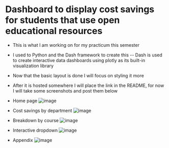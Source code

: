 # Dashboard to display cost savings for students that use open educational resources

- This is what I am working on for my practicum this semester
- I used to Python and the Dash framework to create this -- Dash is used to create interactive data dashboards using plotly as its built-in visualization library
- Now that the basic layout is done I will focus on styling it more
- After it is hosted somewhere I will place the link in the README, for now I will take some screenshots and post them below

- Home page
![image](https://github.com/GriffEngel/practicum-dash-app/assets/125166144/e45a10a6-8f7f-4a11-ac5e-01222b98837b)
- Cost savings by department
![image](https://github.com/GriffEngel/practicum-dash-app/assets/125166144/3bc91ead-9541-40a6-acf7-d53c3c90c2d6)
- Breakdown by course
![image](https://github.com/GriffEngel/practicum-dash-app/assets/125166144/18c29b7a-3d71-422e-bbd1-b4e4e5562336)
- Interactive dropdown
![image](https://github.com/GriffEngel/practicum-dash-app/assets/125166144/fc3f415d-b5a9-4018-bfa8-d89e28507593)
- Appendix
![image](https://github.com/GriffEngel/practicum-dash-app/assets/125166144/d540b2a9-c176-4bc0-b3ef-93a678d9b926)
